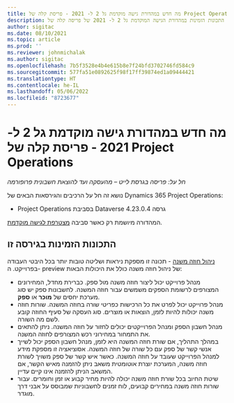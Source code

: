 ```yaml
---
title: מה חדש במהדורת גישה מוקדמת גל 2 ל- 2021 - פריסת קלה של Project Operations
description: נושא זה מספק מידע על התכונות הזמינות במהדורת הגישה המוקדמת גל 2 ל- 2021 של פריסה קלה של Project Operations.
author: sigitac
ms.date: 08/10/2021
ms.topic: article
ms.prod: ''
ms.reviewer: johnmichalak
ms.author: sigitac
ms.openlocfilehash: 7b5f3528e4b4e615b8e7f24bfd3702746fd584c9
ms.sourcegitcommit: 577fa51e0892625f98f17ff39874ed1a09444421
ms.translationtype: HT
ms.contentlocale: he-IL
ms.lasthandoff: 05/06/2022
ms.locfileid: "8723677"
---
```

# <a name="whats-new-2021-wave-2-early-access---project-operations-lite-deployment"></a>מה חדש במהדורת גישה מוקדמת גל 2 ל- 2021 - פריסת קלה של Project Operations

_חל על: פריסה בגרסת לייט – מהעסקה ועד להוצאת חשבונית פרופורמה_

נושא זה חל על הרכיבים והגירסאות הבאים של Dynamics 365 Project Operations:

  - Project Operations בסביבת Dataverse גרסה 4.23.0.4

המהדורה מיושמת רק כאשר סביבה [מצטרפת לגישה מוקדמת](/power-platform/admin/opt-in-early-access-updates#how-to-enable-early-access-updates).

## <a name="features-included-in-this-release"></a>התכונות הזמינות בגירסה זו

[ניהול חוזה משנה](/dynamics365/project-operations/pro/subcontracting/managing-subcontracts-overview) - תכונה זו מספקת ניראות ושליטה טובות יותר בכל היבטי העבודה בפרוייקט. ה- preview של ניהול חוזה משנה כולל את היכולות הבאות:

  - מנהל פרוייקט יכול ליצור חוזה משנה מול ספק. כברירת מחדל, המחירונים המצורפים לרשומת הספקים משמשים עבור חוזה המשנה. לחשבונות ספק יש סוג מערכת יחסים של **מוכר** או **ספק**.
  - מנהל פרוייקט יכול לפרט את כל הרכישות כפריטי שורה בחוזה המשנה. שורות חוזה משנה יכולות להיות לזמן, הוצאות או מוצרים. סוג העסקה של סעיף החוזה קובע לשם מה השורה.
  - מנהל חשבון הספק ומנהל הפרוייקטים יכולים לחזור על חוזה המשנה. ניתן להתאים את התמחור במחירוני רכש המצורפים לחוזה המשנה.
  - במהלך התהליך, אם שורת חוזה המשנה היא לזמן, מנהל חשבון הספק יכול לשייך אנשי קשר של ספק עם כל שורה של חוזה המשנה. אסוציאציה זו מספקת מידע למנהל הפרוייקט שעובד על חוזה המשנה. כאשר איש קשר של ספק משויך לשורת חוזה משנה, המערכת יוצרת אוטומטית משאב ניתן להזמנה מאיש הקשר, אם המשאב הניתן להזמנה אינו קיים עדיין.
  - שיטת החיוב בכל שורת חוזה משנה יכולה להיות מחיר קבוע או זמן וחומרים. עבור שורות חוזה משנה במחירים קבועים, לוח זמנים לחשבוניות שמבוסס על אבני דרך מוגדר.

